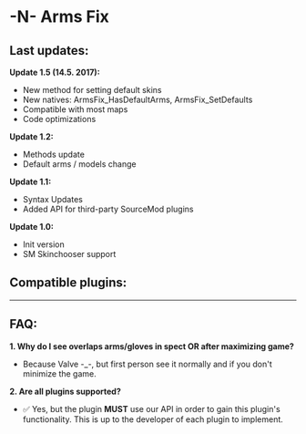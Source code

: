 # -N- Arms Fix

## Last updates:
**Update 1.5 (14.5. 2017):**
  + New method for setting default skins
  + New natives: ArmsFix_HasDefaultArms, ArmsFix_SetDefaults
  + Compatible with most maps  
  + Code optimizations
  
**Update 1.2:**
  + Methods update
  + Default arms / models change
  
**Update 1.1:**
  + Syntax Updates
  + Added API for third-party SourceMod plugins

**Update 1.0:**
  + Init version
  + SM Skinchooser support
  
## Compatible plugins:
  
------------------

## FAQ:
**1. Why do I see overlaps arms/gloves in spect OR after maximizing game?**

  - Because Valve -_-, but first person see it normally and if you don't minimize the game.
    
**2. Are all plugins supported?**
 
  - :white_check_mark: Yes, but the plugin **MUST** use our API in order to gain this plugin's functionality. This is up to the developer of each plugin to implement.
